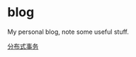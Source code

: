# blog
My personal blog, note some useful stuff.

[分布式事务](https://github.com/li-yuyu/blog/blob/master/%E5%88%86%E5%B8%83%E5%BC%8F%E4%BA%8B%E5%8A%A1.md )
